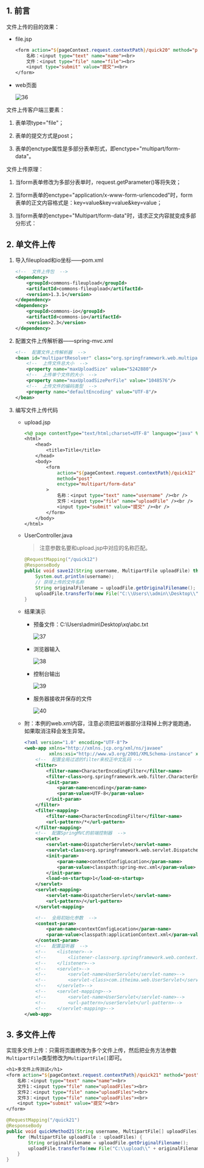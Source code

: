 ## 1. 前言

文件上传的目的效果：

- file.jsp

    ```jsp
    <form action="${pageContext.request.contextPath}/quick20" method="post" enctype="multipart/form-data">
        名称：<input type="text" name="name"><br>
        文件：<input type="file" name="file"><br>
        <input type="submit" value="提交"><br>
    </form>
    ```

- web页面

    ![36](https://chua-n.gitee.io/figure-bed/notebook/JavaWeb/SpringMVC/36.png)

文件上传客户端三要素：

1. 表单项type="file"；

2. 表单的提交方式是post；

3. 表单的enctype属性是多部分表单形式，即enctype="multipart/form-data"。

文件上传原理：

1. 当form表单修改为多部分表单时，request.getParameter()等将失效；

2. 当form表单的enctype="application/x-www-form-urlencoded"时，form表单的正文内容格式是：key=value&key=value&key=value；

3. 当form表单的enctype="Multipart/form-data"时，请求正文内容就变成多部分形式：

## 2. 单文件上传

1. 导入fileupload和io坐标——pom.xml

    ```xml
    <!--  文件上传包  -->
    <dependency>
        <groupId>commons-fileupload</groupId>
        <artifactId>commons-fileupload</artifactId>
        <version>1.3.1</version>
    </dependency>
    <dependency>
        <groupId>commons-io</groupId>
        <artifactId>commons-io</artifactId>
        <version>2.3</version>
    </dependency>
    ```

2. 配置文件上传解析器——spring-mvc.xml

    ```xml
    <!--  配置文件上传解析器  -->
    <bean id="multipartResolver" class="org.springframework.web.multipart.commons.CommonsMultipartResolver">
        <!--  上传文件总大小  -->
        <property name="maxUploadSize" value="5242880"/>
        <!--  上传单个文件的大小  -->
        <property name="maxUploadSizePerFile" value="1048576"/>
        <!--  上传文件的编码类型  -->
        <property name="defaultEncoding" value="UTF-8"/>
    </bean>
    ```

3. 编写文件上传代码

    - upload.jsp

        ```jsp
        <%@ page contentType="text/html;charset=UTF-8" language="java" %>
        <html>
            <head>
                <title>Title</title>
            </head>
            <body>
                <form
                    action="${pageContext.request.contextPath}/quick12"
                    method="post"
                    enctype="multipart/form-data"
                >
                    名称：<input type="text" name="username" /><br />
                    文件：<input type="file" name="uploadFile" /><br />
                    <input type="submit" value="提交" /><br />
                </form>
            </body>
        </html>
        ```

    - UserController.java

        > 注意参数名要和upload.jsp中对应的名称匹配。

        ```java
        @RequestMapping("/quick12")
        @ResponseBody
        public void save12(String username, MultipartFile uploadFile) throws IOException {
            System.out.println(username);
            // 获得上传的文件名称
            String originalFilename = uploadFile.getOriginalFilename();
            uploadFile.transferTo(new File("C:\\Users\\admin\\Desktop\\" + originalFilename));
        }
        ```

    - 结果演示

        - 预备文件：C:\Users\admin\Desktop\xq\abc.txt

            ![37](https://chua-n.gitee.io/figure-bed/notebook/JavaWeb/SpringMVC/37.png)

        - 浏览器输入

            ![38](https://chua-n.gitee.io/figure-bed/notebook/JavaWeb/SpringMVC/38.png)

        - 控制台输出

            ![39](https://chua-n.gitee.io/figure-bed/notebook/JavaWeb/SpringMVC/39.png)

        - 服务器接收并保存的文件

            ![40](https://chua-n.gitee.io/figure-bed/notebook/JavaWeb/SpringMVC/40.png)

    - 附：本例的web.xml内容，注意必须把监听器部分注释掉上例才能跑通，如果取消注释会发生异常。

        ```xml
        <?xml version="1.0" encoding="UTF-8"?>
        <web-app xmlns="http://xmlns.jcp.org/xml/ns/javaee"
                 xmlns:xsi="http://www.w3.org/2001/XMLSchema-instance" xsi:schemaLocation="http://xmlns.jcp.org/xml/ns/javaee http://xmlns.jcp.org/xml/ns/javaee/web-app_4_0.xsd" version="4.0">
            <!--  配置全局过滤的filter来校正中文乱码 -->
            <filter>
                <filter-name>CharacterEncodingFilter</filter-name>
                <filter-class>org.springframework.web.filter.CharacterEncodingFilter</filter-class>
                <init-param>
                    <param-name>encoding</param-name>
                    <param-value>UTF-8</param-value>
                </init-param>
            </filter>
            <filter-mapping>
                <filter-name>CharacterEncodingFilter</filter-name>
                <url-pattern>/*</url-pattern>
            </filter-mapping>
            <!--  配置SpringMVC的前端控制器  -->
            <servlet>
                <servlet-name>DispatcherServlet</servlet-name>
                <servlet-class>org.springframework.web.servlet.DispatcherServlet</servlet-class>
                <init-param>
                    <param-name>contextConfigLocation</param-name>
                    <param-value>classpath:spring-mvc.xml</param-value>
                </init-param>
                <load-on-startup>1</load-on-startup>
            </servlet>
            <servlet-mapping>
                <servlet-name>DispatcherServlet</servlet-name>
                <url-pattern>/</url-pattern>
            </servlet-mapping>
        
            <!--  全局初始化参数  -->
            <context-param>
                <param-name>contextConfigLocation</param-name>
                <param-value>classpath:applicationContext.xml</param-value>
            </context-param>
            <!--  配置监听器  -->
            <!--    <listener>-->
            <!--        <listener-class>org.springframework.web.context.ContextLoaderListener</listener-class>-->
            <!--    </listener>-->
            <!--    <servlet>-->
            <!--        <servlet-name>UserServlet</servlet-name>-->
            <!--        <servlet-class>com.itheima.web.UserServlet</servlet-class>-->
            <!--    </servlet>-->
            <!--    <servlet-mapping>-->
            <!--        <servlet-name>UserServlet</servlet-name>-->
            <!--        <url-pattern>/userServlet</url-pattern>-->
            <!--    </servlet-mapping>-->
        </web-app>
        ```

## 3. 多文件上传

实现多文件上传：只需将页面修改为多个文件上传，然后把业务方法参数`MultipartFile`类型修改为`MultipartFile[]`即可。

```jsp
<h1>多文件上传测试</h1>
<form action="${pageContext.request.contextPath}/quick21" method="post" enctype="multipart/form-data">
    名称：<input type="text" name="name"><br>
    文件1：<input type="file" name="uploadFiles"><br>
    文件2：<input type="file" name="uploadFiles"><br>
    文件3：<input type="file" name="uploadFiles"><br>
    <input type="submit" value="提交"><br>
</form>
```

```java
@RequestMapping("/quick21")
@ResponseBody
public void quickMethod21(String username, MultipartFile[] uploadFiles) throws IOException {
    for (MultipartFile uploadFile : uploadFiles) {
        String originalFilename = uploadFile.getOriginalFilename();
        uploadFile.transferTo(new File("C:\\upload\\" + originalFilename));
    }
}
```

